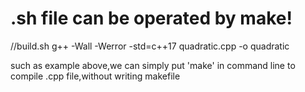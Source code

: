 
# .sh file can be operated by make!
//build.sh
g++ -Wall -Werror -std=c++17 quadratic.cpp -o quadratic

such as example above,we can simply put 'make' in command line to compile .cpp file,without writing makefile


































